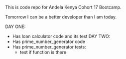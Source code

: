 This is code repo for Andela Kenya Cohort 17 Bootcamp.

Tomorrow I can be a better developer than I am today.

DAY ONE:
- Has loan calculator code and its test
DAY TWO:
- Has prime_number_generator code 
- Has prime_number_generator tests:
	- test if function is there